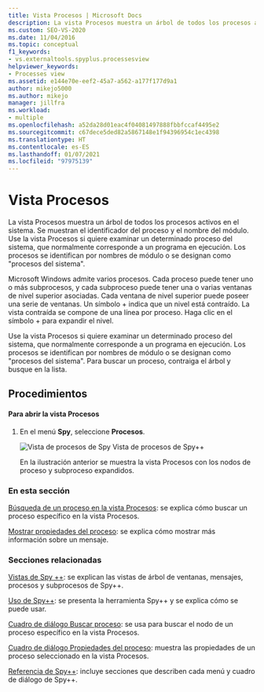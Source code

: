 ```yaml
---
title: Vista Procesos | Microsoft Docs
description: La vista Procesos muestra un árbol de todos los procesos activos en el sistema. Obtenga información sobre su contenido y sus usos, y haga clic en los vínculos a información adicional.
ms.custom: SEO-VS-2020
ms.date: 11/04/2016
ms.topic: conceptual
f1_keywords:
- vs.externaltools.spyplus.processesview
helpviewer_keywords:
- Processes view
ms.assetid: e144e70e-eef2-45a7-a562-a177f177d9a1
author: mikejo5000
ms.author: mikejo
manager: jillfra
ms.workload:
- multiple
ms.openlocfilehash: a52da28d01eac4f04081497888fbbfccaf4495e2
ms.sourcegitcommit: c67dece5ded82a5867148e1f94396954c1ec4398
ms.translationtype: HT
ms.contentlocale: es-ES
ms.lasthandoff: 01/07/2021
ms.locfileid: "97975139"
---
```

# <a name="processes-view"></a>Vista Procesos
La vista Procesos muestra un árbol de todos los procesos activos en el sistema. Se muestran el identificador del proceso y el nombre del módulo. Use la vista Procesos si quiere examinar un determinado proceso del sistema, que normalmente corresponde a un programa en ejecución. Los procesos se identifican por nombres de módulo o se designan como "procesos del sistema".

 Microsoft Windows admite varios procesos. Cada proceso puede tener uno o más subprocesos, y cada subproceso puede tener una o varias ventanas de nivel superior asociadas. Cada ventana de nivel superior puede poseer una serie de ventanas. Un símbolo + indica que un nivel está contraído. La vista contraída se compone de una línea por proceso. Haga clic en el símbolo + para expandir el nivel.

 Use la vista Procesos si quiere examinar un determinado proceso del sistema, que normalmente corresponde a un programa en ejecución. Los procesos se identifican por nombres de módulo o se designan como "procesos del sistema". Para buscar un proceso, contraiga el árbol y busque en la lista.

## <a name="procedures"></a>Procedimientos

#### <a name="to-open-the-processes-view"></a>Para abrir la vista Procesos

1. En el menú **Spy**, seleccione **Procesos**.

   ![Vista de procesos de Spy](../debugger/media/spy--_processes.png "Spy++_Processes") Vista de procesos de Spy++

   En la ilustración anterior se muestra la vista Procesos con los nodos de proceso y subproceso expandidos.

### <a name="in-this-section"></a>En esta sección
 [Búsqueda de un proceso en la vista Procesos](../debugger/how-to-search-for-a-process-in-processes-view.md): se explica cómo buscar un proceso específico en la vista Procesos.

 [Mostrar propiedades del proceso](../debugger/how-to-display-process-properties.md): se explica cómo mostrar más información sobre un mensaje.

### <a name="related-sections"></a>Secciones relacionadas
 [Vistas de Spy ++](../debugger/spy-increment-views.md): se explican las vistas de árbol de ventanas, mensajes, procesos y subprocesos de Spy++.

 [Uso de Spy++](../debugger/using-spy-increment.md): se presenta la herramienta Spy++ y se explica cómo se puede usar.

 [Cuadro de diálogo Buscar proceso](../debugger/process-search-dialog-box.md): se usa para buscar el nodo de un proceso específico en la vista Procesos.

 [Cuadro de diálogo Propiedades del proceso](../debugger/process-properties-dialog-box.md): muestra las propiedades de un proceso seleccionado en la vista Procesos.

 [Referencia de Spy++](../debugger/spy-increment-reference.md): incluye secciones que describen cada menú y cuadro de diálogo de Spy++.